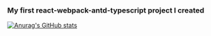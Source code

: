 ### My first react-webpack-antd-typescript project I created

[![Anurag's GitHub stats](https://github-readme-stats.vercel.app/api?username=dnhyxc)](https://github.com/anuraghazra/github-readme-stats)
